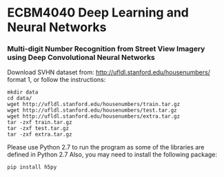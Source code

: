 # ECBM4040 Deep Learning and Neural Networks   

### Multi-digit Number Recognition from Street View Imagery using Deep Convolutional Neural Networks

Download SVHN dataset from: http://ufldl.stanford.edu/housenumbers/ format 1, or follow the instructions:

```
mkdir data
cd data/
wget http://ufldl.stanford.edu/housenumbers/train.tar.gz
wget http://ufldl.stanford.edu/housenumbers/test.tar.gz
wget http://ufldl.stanford.edu/housenumbers/extra.tar.gz
tar -zxf train.tar.gz
tar -zxf test.tar.gz
tar -zxf extra.tar.gz
```

Please use Python 2.7 to run the program as some of the libraries are defined in Python 2.7
Also, you may need to install the following package:
```
pip install h5py
```

